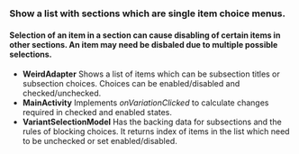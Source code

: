 ### Show a list with sections which are single item choice menus.
#### Selection  of an item in a section can cause disabling of certain items in other sections. An item may need be disbaled due to multiple possible selections.
* **WeirdAdapter** Shows a list of items which can be subsection titles or subsection choices. Choices can be enabled/disabled and checked/unchecked.
* **MainActivity** Implements _onVariationClicked_ to calculate changes required in checked and enabled states.
* **VariantSelectionModel** Has the backing data for subsections and the rules of blocking choices. It returns index of items in the list which need to be unchecked or set enabled/disabled. 